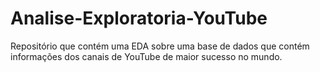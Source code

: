 # Analise-Exploratoria-YouTube
Repositório que contém uma EDA sobre uma base de dados que contém informações dos canais de YouTube de maior sucesso no mundo.
